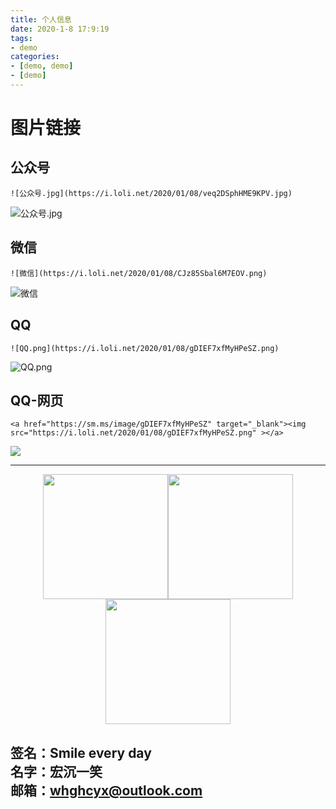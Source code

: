 ```yaml
---
title: 个人信息
date: 2020-1-8 17:9:19
tags: 
- demo
categories:
- [demo, demo]
- [demo]
---
```

# 图片链接 #
## 公众号 ##
```
![公众号.jpg](https://i.loli.net/2020/01/08/veq2DSphHME9KPV.jpg)
```

![公众号.jpg](https://i.loli.net/2020/01/08/veq2DSphHME9KPV.jpg)
## 微信 ##
```
![微信](https://i.loli.net/2020/01/08/CJz85Sbal6M7EOV.png)
```

![微信](https://i.loli.net/2020/01/08/CJz85Sbal6M7EOV.png)
## QQ ##
```
![QQ.png](https://i.loli.net/2020/01/08/gDIEF7xfMyHPeSZ.png)
```

![QQ.png](https://i.loli.net/2020/01/08/gDIEF7xfMyHPeSZ.png)
## QQ-网页 ##
```
<a href="https://sm.ms/image/gDIEF7xfMyHPeSZ" target="_blank"><img src="https://i.loli.net/2020/01/08/gDIEF7xfMyHPeSZ.png" ></a>
```


<a href="https://sm.ms/image/gDIEF7xfMyHPeSZ" target="_blank"><img src="https://i.loli.net/2020/01/08/gDIEF7xfMyHPeSZ.png" ></a>  

---

<center class="half">
    <img src="https://i.loli.net/2020/01/08/CJz85Sbal6M7EOV.png" width="200"/><img src="https://i.loli.net/2020/01/08/veq2DSphHME9KPV.jpg" width="200"/><img src="图片链接" width="200"/>
</center>

**签名：Smile every day**    
**名字：宏沉一笑**   
**邮箱：whghcyx@outlook.com**  
---